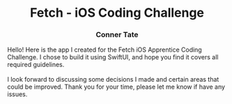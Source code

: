<h1 align="center">
  Fetch - iOS Coding Challenge
</h1>

<h3 align="center">
  Conner Tate
</h3>

<p>
  Hello! Here is the app I created for the Fetch iOS Apprentice Coding Challenge.
  I chose to build it using SwiftUI, and hope you find it covers all required guidelines.<br><br>
  I look forward to discussing some decisions I made and certain areas that could be improved.
  Thank you for your time, please let me know if have any issues.
</p>
